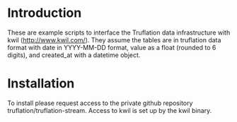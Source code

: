 # Introduction

These are example scripts to interface the Truflation data infrastructure with 
kwil (http://www.kwil.com/).  They assume the tables are in truflation data
format with date in YYYY-MM-DD format, value as a float (rounded to 6 digits),
and created_at with a datetime object.

# Installation

To install please request access to the private github repository 
truflation/truflation-stream.  Access to kwil is set up by the kwil binary.

